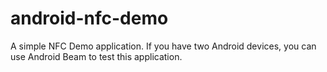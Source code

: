# android-nfc-demo
A simple NFC Demo application.  If you have two Android devices, you can use Android Beam to test this application.
